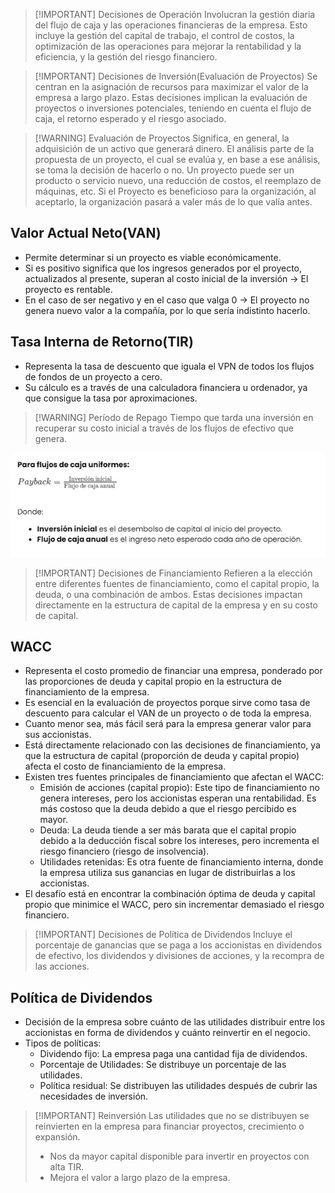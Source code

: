 
> [!IMPORTANT] Decisiones de Operación
> Involucran la gestión diaria del flujo de caja y las operaciones financieras de la empresa. Esto incluye la gestión del capital de trabajo, el control de costos, la optimización de las operaciones para mejorar la rentabilidad y la eficiencia, y la gestión del riesgo financiero.


> [!IMPORTANT] Decisiones de Inversión(Evaluación de Proyectos)
> Se centran en la asignación de recursos para maximizar el valor de la empresa a largo plazo. Estas decisiones implican la evaluación de proyectos o inversiones potenciales, teniendo en cuenta el flujo de caja, el retorno esperado y el riesgo asociado.


> [!WARNING] Evaluación de Proyectos
> Significa, en general, la adquisición de un activo que generará dinero. El análisis parte de la propuesta de un proyecto, el cual se evalúa y, en base a ese análisis, se toma la decisión de hacerlo o no. Un proyecto puede ser un producto o servicio nuevo, una reducción de costos, el reemplazo de máquinas, etc. 
> Si el Proyecto es beneficioso para la organización, al aceptarlo, la organización pasará a valer más de lo que valía antes.

## Valor Actual Neto(VAN)
- Permite determinar si un proyecto es viable económicamente.
- Si es positivo significa que los ingresos generados por el proyecto, actualizados al presente, superan al costo inicial de la inversión -> El proyecto es rentable.
- En el caso de ser negativo y en el caso que valga 0 -> El proyecto no genera nuevo valor a la compañía, por lo que sería indistinto hacerlo.

## Tasa Interna de Retorno(TIR)
- Representa la tasa de descuento que iguala el VPN de todos los flujos de fondos de un proyecto a cero.
- Su cálculo es a través de una calculadora financiera u ordenador, ya que consigue la tasa por aproximaciones.


> [!WARNING] Período de Repago
> Tiempo que tarda una inversión en recuperar su costo inicial a través de los flujos de efectivo que genera.

![](img%20ebt2/Pasted%20image%2020241006083334.png)



> [!IMPORTANT] Decisiones de Financiamiento
> Refieren a la elección entre diferentes fuentes de financiamiento, como el capital propio, la deuda, o una combinación de ambos. Estas decisiones impactan directamente en la estructura de capital de la empresa y en su costo de capital.

## WACC
- Representa el costo promedio de financiar una empresa, ponderado por las proporciones de deuda y capital propio en la estructura de financiamiento de la empresa.
- Es esencial en la evaluación de proyectos porque sirve como tasa de descuento para calcular el VAN de un proyecto o de toda la empresa.
- Cuanto menor sea, más fácil será para la empresa generar valor para sus accionistas.
- Está directamente relacionado con las decisiones de financiamiento, ya que la estructura de capital (proporción de deuda y capital propio) afecta el costo de financiamiento de la empresa. 
- Existen tres fuentes principales de financiamiento que afectan el WACC:
	- Emisión de acciones (capital propio): Este tipo de financiamiento no genera intereses, pero los accionistas esperan una rentabilidad. Es más costoso que la deuda debido a que el riesgo percibido es mayor.
	- Deuda: La deuda tiende a ser más barata que el capital propio debido a la deducción fiscal sobre los intereses, pero incrementa el riesgo financiero (riesgo de insolvencia).
	- Utilidades retenidas: Es otra fuente de financiamiento interna, donde la empresa utiliza sus ganancias en lugar de distribuirlas a los accionistas.
- El desafío está en encontrar la combinación óptima de deuda y capital propio que minimice el WACC, pero sin incrementar demasiado el riesgo financiero.


> [!IMPORTANT] Decisiones de Política de Dividendos
> Incluye el porcentaje de ganancias que se paga a los accionistas en dividendos de efectivo, los dividendos y divisiones de acciones, y la recompra de las acciones.

## Política de Dividendos
- Decisión de la empresa sobre cuánto de las utilidades distribuir entre los accionistas en forma de dividendos y cuánto reinvertir en el negocio.
- Tipos de políticas:
	- Dividendo fijo: La empresa paga una cantidad fija de dividendos.
	- Porcentaje de Utilidades: Se distribuye un porcentaje de las utilidades.
	- Política residual: Se distribuyen las utilidades después de cubrir las necesidades de inversión.


> [!IMPORTANT] Reinversión
> Las utilidades que no se distribuyen se reinvierten en la empresa para financiar proyectos, crecimiento o expansión.
> - Nos da mayor capital disponible para invertir en proyectos con alta TIR.
> - Mejora el valor a largo plazo de la empresa.
